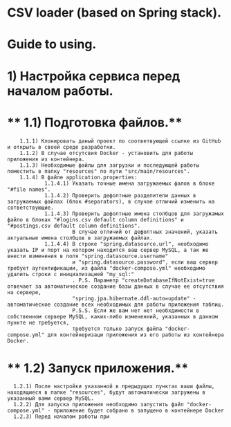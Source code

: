 # CSV loader (based on Spring stack).
# Guide to using.

# **1) Настройка сервиса перед началом работы.** 
# **  1.1) Подготовка файлов.**
        1.1.1) Клонировать даный проект по соответвующей ссылке из GitHub и открыть в своей среде разработки.
        1.1.2) В случае отсутсвия Docker - установить для работы приложения из контейнера.
        1.1.3) Необходимые файлы для загрузки и последующей работы поместить в папку "resources" по пути "src/main/resources".
        1.1.4) В файле application.properties:
                1.1.4.1) Указать точные имена загружаемых фалов в блоке "#file names".
                1.1.4.2) Проверить дефолтные разделители данных в загружаемых файлах (блок #separators), в случае отличий изменить на сответствующие.
                1.1.4.3) Проверить дефолтные имена столбцов для загружамых файло в блоках "#logins.csv default column definitions" и "#postings.csv default column definitions".
                         В случае отличий от дефолтных значений, указать актуальные имена столбцов в загружаемых файлах.
                1.1.4.4) В строке "spring.datasource.url", необходимо указать IP и порт на котором находится ваш сервер MySQL, а так же внести изменения в поля "spring.datasource.username"
                         и "spring.datasource.password", если ваш сервер требует аутентификации, из файла "docker-compose.yml" необходимо удалить строки с инициализацией "my_sql:"
                         . P.S. Параметр "createDatabaseIfNotExist=true отвечает за автоматическое создание базы данных в случае ее отсутствия на сервере,
                         "spring.jpa.hibernate.ddl-auto=update" - автоматическое создание всех необходимых для работы приложения таблиц.
                         P.S.S. Если же вам нет нет необхдимости в собственном сервере MySQL, каких-либо измененний, указанных в данном пункте не требуется,
                         требуется только запуск файла "docker-compose.yml" для контейнеризаци приложения из его работы из контейнера Docker.
# **  1.2) Запуск приложения.**
      1.2.1) После настройки указанной в предыдущих пунктах ваши файлы, находящиеся в папке "resources", будут автоматически загружены в указанный вами сервер MySQL.
      1.2.2) Для запуска приложения необходимо запустить файл "docker-compose.yml" - приложение будет собрано в запущено в контейнере Docker
      1.2.3) Перед началом работы при
               

